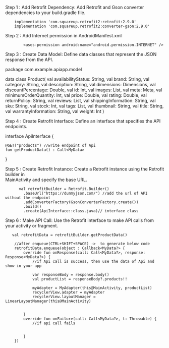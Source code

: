 Step 1 : Add Retrofit Dependency: Add Retrofit and Gson converter dependencies to your 
         build.gradle file.
    
        implementation 'com.squareup.retrofit2:retrofit:2.9.0'
        implementation 'com.squareup.retrofit2:converter-gson:2.9.0'


Step 2 : Add Internet permission in AndroidManifest.xml
         
            <uses-permission android:name="android.permission.INTERNET" />


Step 3 : Create Data Model: Define data classes that represent the JSON response from the
         API.

package com.example.apiapp.model

data class Product(
    val availabilityStatus: String,
    val brand: String,
    val category: String,
    val description: String,
    val dimensions: Dimensions,
    val discountPercentage: Double,
    val id: Int,
    val images: List<String>,
    val meta: Meta,
    val minimumOrderQuantity: Int,
    val price: Double,
    val rating: Double,
    val returnPolicy: String,
    val reviews: List<Review>,
    val shippingInformation: String,
    val sku: String,
    val stock: Int,
    val tags: List<String>,
    val thumbnail: String,
    val title: String,
    val warrantyInformation: String,
    val weight: Int
)

Step 4 : Create Retrofit Interface: Define an interface that specifies the API endpoints.

  interface ApiInterface {

    @GET("products") //write endpoint of Api
    fun getProductData() : Call<MyData>

}


Step 5 : Create Retrofit Instance: Create a Retrofit instance using the Retrofit builder in                
         MainActivity and specify the base URL.

          val retrofitBuilder = Retrofit.Builder()
            .baseUrl("https://dummyjson.com/") //add the url of API without the endpoint
            .addConverterFactory(GsonConverterFactory.create())
            .build()
            .create(ApiInterface::class.java)// interface class

       
Step 6 : Make API Call: Use the Retrofit interface to make API calls from your activity or fragment.

       val retrofitData = retrofitBuilder.getProductData()

        //after enqueue(CTRL+SHIFT+SPACE) ->  to generate below code
        retrofitData.enqueue(object : Callback<MyData?> {
            override fun onResponse(call: Call<MyData?>, response: Response<MyData?>) {
                //if Api call is success, then use the data of Api and show in your app

                var responseBody = response.body()
                val productList = responseBody?.products!!

                myAdapter = MyAdapter(this@MainActivity, productList)
                recyclerView.adapter = myAdapter
                recyclerView.layoutManager = LinearLayoutManager(this@MainActivity)


            }
            override fun onFailure(call: Call<MyData?>, t: Throwable) {
                //if api call fails


            }
        })




























